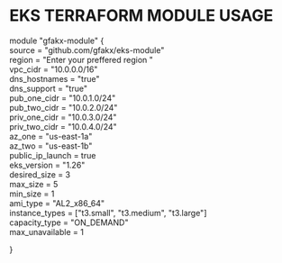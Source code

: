 # EKS TERRAFORM MODULE USAGE

module "gfakx-module" {  
  source = "github.com/gfakx/eks-module"  
  region        = "Enter your preffered region "  
  vpc_cidr      = "10.0.0.0/16"  
  dns_hostnames = "true"  
  dns_support   = "true"  
  pub_one_cidr  = "10.0.1.0/24"  
  pub_two_cidr  = "10.0.2.0/24"  
  priv_one_cidr = "10.0.3.0/24"  
  priv_two_cidr = "10.0.4.0/24"  
  az_one = "us-east-1a"   
  az_two = "us-east-1b"  
  public_ip_launch = true  
  eks_version  = "1.26"  
  desired_size = 3  
  max_size     = 5  
  min_size     = 1  
  ami_type       = "AL2_x86_64"   
  instance_types = ["t3.small", "t3.medium", "t3.large"]  
  capacity_type  = "ON_DEMAND"  
  max_unavailable = 1  
  
}
